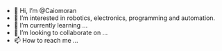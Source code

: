 - 👋 Hi, I’m @Caiomoran
- 👀 I’m interested in robotics, electronics, programming and automation.
- 🌱 I’m currently learning ...
- 💞️ I’m looking to collaborate on ...
- 📫 How to reach me ...

<!---
Caiomoran/Caiomoran is a ✨ special ✨ repository because its `README.md` (this file) appears on your GitHub profile.
You can click the Preview link to take a look at your changes.
--->
